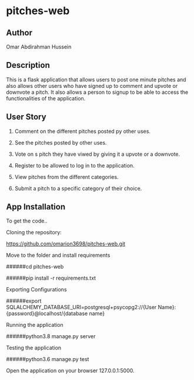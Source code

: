 # pitches-web

## Author
Omar Abdirahman Hussein

## Description
This is a flask application that allows users to post one minute pitches and also allows other users who have signed up to comment and upvote or downvote a pitch. It also allows a person to signup to be able to access the functionalities of the application.

## User Story

1. Comment on the different pitches posted py other uses.

2. See the pitches posted by other uses.

3. Vote on s pitch they have viwed by giving it a upvote or a downvote.

4. Register to be allowed to log in to the application.

5. View pitches from the different categories.

6. Submit a pitch to a specific category of their choice.

## App Installation

To get the code..

Cloning the repository:

  https://github.com/omarion3698/pitches-web.git

Move to the folder and install requirements

  ######cd pitches-web

  ######pip install -r requirements.txt

Exporting Configurations

  ######export SQLALCHEMY_DATABASE_URI=postgresql+psycopg2://{User Name}:{password}@localhost/{database name}

Running the application

  ######python3.8 manage.py server

Testing the application

  ######python3.6 manage.py test

Open the application on your browser 127.0.0.1:5000.
